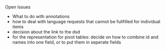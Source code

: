 Open Issues

- What to do with annotations
- how to deal with language requests that cannot be fulifilled for individual items
- decision about the link to the dsd
- for the representation for pivot tables: decide on how to combine id and names into one field, or to put them in seperate fields
